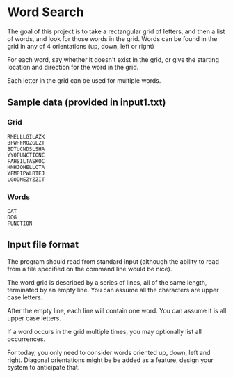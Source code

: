 # Word Search

The goal of this project is to take a rectangular grid of letters, and then a list of words, and look for those words in the grid. Words can be found in the grid in any of 4 orientations (up, down, left or right)

For each word, say whether it doesn't exist in the grid, or give the starting location and direction for the word in the grid.

Each letter in the grid can be used for multiple words.

## Sample data (provided in input1.txt)

### Grid

```text
RMELLLGILAZK
BFWHFMOZGLZT
BDTUCNDSLSHA
YYOFUNCTIONC
FAHSILTASKOС
HNHJOHELLOTA
YFMPIPWLBTEJ
LGODNEZYZZIT
```

### Words

```text
CAT
DOG
FUNCTION
```

## Input file format

The program should read from standard input (although the ability to read from a file specified on the command line would be nice).

The word grid is described by a series of lines, all of the same length, terminated by an empty line. You can assume all the characters are upper case letters.

After the empty line, each line will contain one word. You can assume it is all upper case letters.

If a word occurs in the grid multiple times, you may optionally list all occurrences.

For today, you only need to consider words oriented up, down, left and right. Diagonal orientations might be be added as a feature, design your system to anticipate that.
